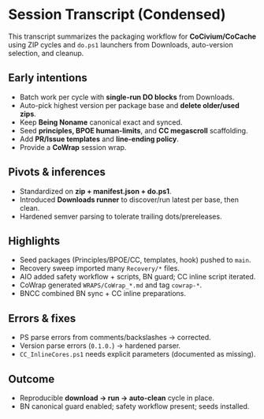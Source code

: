 # Session Transcript (Condensed)

This transcript summarizes the packaging workflow for **CoCivium/CoCache** using ZIP cycles and `do.ps1` launchers from Downloads, auto-version selection, and cleanup.

## Early intentions
- Batch work per cycle with **single-run DO blocks** from Downloads.
- Auto-pick highest version per package base and **delete older/used zips**.
- Keep **Being Noname** canonical exact and synced.
- Seed **principles, BPOE human-limits**, and **CC megascroll** scaffolding.
- Add **PR/Issue templates** and **line-ending policy**.
- Provide a **CoWrap** session wrap.

## Pivots & inferences
- Standardized on **zip + manifest.json + do.ps1**.
- Introduced **Downloads runner** to discover/run latest per base, then clean.
- Hardened semver parsing to tolerate trailing dots/prereleases.

## Highlights
- Seed packages (Principles/BPOE/CC, templates, hook) pushed to `main`.
- Recovery sweep imported many `Recovery/*` files.
- AIO added safety workflow + scripts, BN guard; CC inline script iterated.
- CoWrap generated `WRAPS/CoWrap_*.md` and tag `cowrap-*`.
- BNCC combined BN sync + CC inline preparations.

## Errors & fixes
- PS parse errors from comments/backslashes → corrected.
- Version parse errors (`0.1.0.`) → hardened parser.
- `CC_InlineCores.ps1` needs explicit parameters (documented as missing).

## Outcome
- Reproducible **download → run → auto-clean** cycle in place.
- BN canonical guard enabled; safety workflow present; seeds installed.
